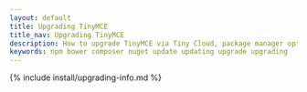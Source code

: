 ```yaml
---
layout: default
title: Upgrading TinyMCE
title_nav: Upgrading TinyMCE
description: How to upgrade TinyMCE via Tiny Cloud, package manager options, and Self-hosted options.
keywords: npm bower composer nuget update updating upgrade upgrading
---
```


{% include install/upgrading-info.md %}
